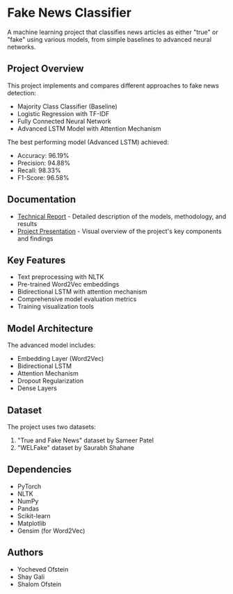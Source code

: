 # Fake News Classifier

A machine learning project that classifies news articles as either "true" or "fake" using various models, from simple baselines to advanced neural networks.

## Project Overview

This project implements and compares different approaches to fake news detection:
- Majority Class Classifier (Baseline)
- Logistic Regression with TF-IDF
- Fully Connected Neural Network
- Advanced LSTM Model with Attention Mechanism

The best performing model (Advanced LSTM) achieved:
- Accuracy: 96.19%
- Precision: 94.88%
- Recall: 98.33%
- F1-Score: 96.58%

## Documentation

- [Technical Report](docs/fake_news_classifier.pdf) - Detailed description of the models, methodology, and results
- [Project Presentation](docs/presentation.pdf) - Visual overview of the project's key components and findings

## Key Features

- Text preprocessing with NLTK
- Pre-trained Word2Vec embeddings
- Bidirectional LSTM with attention mechanism
- Comprehensive model evaluation metrics
- Training visualization tools

## Model Architecture

The advanced model includes:
- Embedding Layer (Word2Vec)
- Bidirectional LSTM
- Attention Mechanism
- Dropout Regularization
- Dense Layers

## Dataset

The project uses two datasets:
1. "True and Fake News" dataset by Sameer Patel
2. "WELFake" dataset by Saurabh Shahane

## Dependencies

- PyTorch
- NLTK
- NumPy
- Pandas
- Scikit-learn
- Matplotlib
- Gensim (for Word2Vec)

## Authors

- Yocheved Ofstein
- Shay Gali
- Shalom Ofstein
